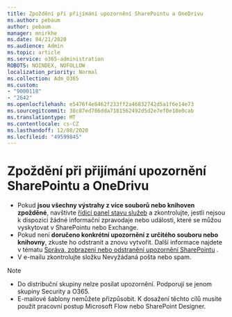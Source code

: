 ```yaml
---
title: Zpoždění při přijímání upozornění SharePointu a OneDrivu
ms.author: pebaum
author: pebaum
manager: mnirkhe
ms.date: 04/21/2020
ms.audience: Admin
ms.topic: article
ms.service: o365-administration
ROBOTS: NOINDEX, NOFOLLOW
localization_priority: Normal
ms.collection: Adm_O365
ms.custom:
- "9000118"
- "2642"
ms.openlocfilehash: e5476f4e8462f233ff2a46832742d5a1f6e14e73
ms.sourcegitcommit: 38c87ed786dda7181562492d5d2e7ef0e18e0cab
ms.translationtype: MT
ms.contentlocale: cs-CZ
ms.lasthandoff: 12/08/2020
ms.locfileid: "49599845"
---
```

# <a name="delays-in-receiving-sharepoint-and-onedrive-alerts"></a>Zpoždění při přijímání upozornění SharePointu a OneDrivu

- Pokud **jsou všechny výstrahy z více souborů nebo knihoven zpožděné**, navštivte [řídicí panel stavu služeb](https://portal.office.com/adminportal/home?ref=/servicehealth) a zkontrolujte, jestli nejsou k dispozici žádné informační zpravodaje nebo události, které se můžou vyskytovat v SharePointu nebo Exchange.
- Pokud není **doručeno konkrétní upozornění z určitého souboru nebo knihovny**, zkuste ho odstranit a znovu vytvořit. Další informace najdete v tématu [Správa, zobrazení nebo odstranění upozornění SharePointu](https://support.microsoft.com/office/99dfb19c-9a90-4a8c-aba1-aa8c8afb0de2) .
- V e-mailu zkontrolujte složku Nevyžádaná pošta nebo spam.

> [!NOTE]
> - Do distribuční skupiny nelze posílat upozornění. Podporují se jenom skupiny Security a O365.
> - E-mailové šablony nemůžete přizpůsobit. K dosažení těchto cílů musíte použít pracovní postup Microsoft Flow nebo SharePoint Designer.
